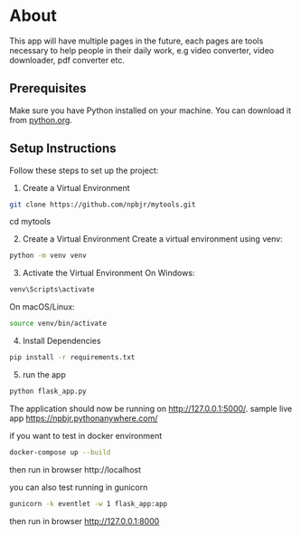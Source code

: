 # About
This app will have multiple pages in the future, each pages are tools necessary to help people in their daily work, e.g video converter, video downloader, pdf converter etc.

## Prerequisites

Make sure you have Python installed on your machine. You can download it from [python.org](https://www.python.org/downloads/).

## Setup Instructions

Follow these steps to set up the project:

1. Create a Virtual Environment
   
```bash
git clone https://github.com/npbjr/mytools.git
```
cd mytools


2. Create a Virtual Environment
Create a virtual environment using venv:

```bash
python -m venv venv
```
3. Activate the Virtual Environment
On Windows:

```bash
venv\Scripts\activate
```
On macOS/Linux:

```bash
source venv/bin/activate
```
4. Install Dependencies

```bash
pip install -r requirements.txt
```
5. run the app

```bash
python flask_app.py
```
The application should now be running on http://127.0.0.1:5000/.
sample live app https://npbjr.pythonanywhere.com/


if you want to test in docker environment
```bash
docker-compose up --build
```
then run in browser http://localhost

you can also test running in gunicorn
```bash
gunicorn -k eventlet -w 1 flask_app:app
```
then run in browser http://127.0.0.1:8000



